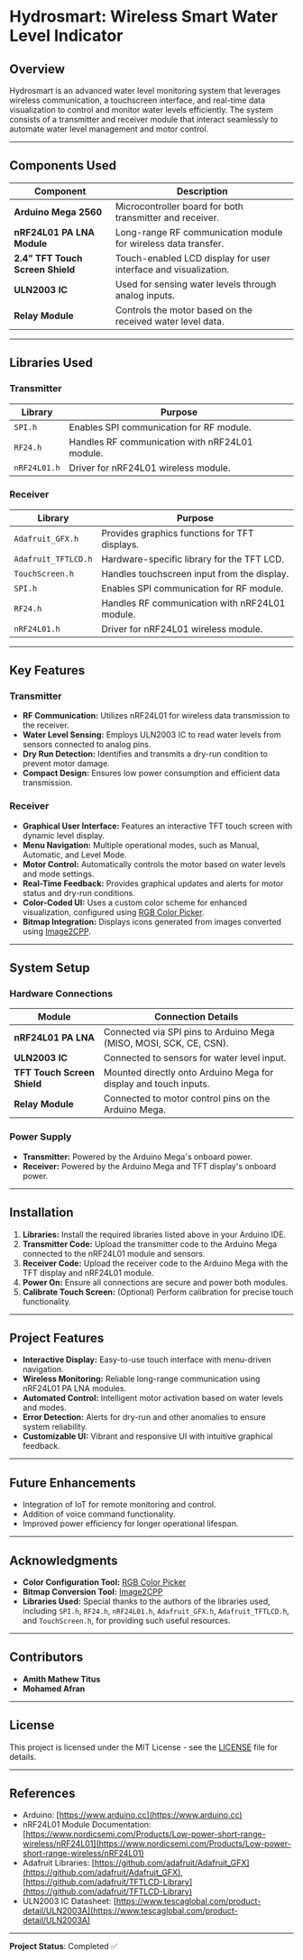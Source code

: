 # Hydrosmart: Wireless Smart Water Level Indicator

## Overview
Hydrosmart is an advanced water level monitoring system that leverages wireless communication, a touchscreen interface, and real-time data visualization to control and monitor water levels efficiently. The system consists of a transmitter and receiver module that interact seamlessly to automate water level management and motor control.

---

## Components Used
| **Component**                       | **Description**                                                         |
|-------------------------------------|-------------------------------------------------------------------------|
| **Arduino Mega 2560**              | Microcontroller board for both transmitter and receiver.               |
| **nRF24L01 PA LNA Module**         | Long-range RF communication module for wireless data transfer.          |
| **2.4” TFT Touch Screen Shield**   | Touch-enabled LCD display for user interface and visualization.         |
| **ULN2003 IC**                     | Used for sensing water levels through analog inputs.                    |
| **Relay Module**                   | Controls the motor based on the received water level data.              |

---

## Libraries Used
### Transmitter
| **Library**    | **Purpose**                                     |
|----------------|-------------------------------------------------|
| `SPI.h`        | Enables SPI communication for RF module.       |
| `RF24.h`       | Handles RF communication with nRF24L01 module. |
| `nRF24L01.h`   | Driver for nRF24L01 wireless module.           |

### Receiver
| **Library**          | **Purpose**                                                |
|----------------------|------------------------------------------------------------|
| `Adafruit_GFX.h`     | Provides graphics functions for TFT displays.              |
| `Adafruit_TFTLCD.h`  | Hardware-specific library for the TFT LCD.                 |
| `TouchScreen.h`      | Handles touchscreen input from the display.                |
| `SPI.h`              | Enables SPI communication for RF module.                  |
| `RF24.h`             | Handles RF communication with nRF24L01 module.            |
| `nRF24L01.h`         | Driver for nRF24L01 wireless module.                       |

---

## Key Features

### Transmitter
- **RF Communication:** Utilizes nRF24L01 for wireless data transmission to the receiver.
- **Water Level Sensing:** Employs ULN2003 IC to read water levels from sensors connected to analog pins.
- **Dry Run Detection:** Identifies and transmits a dry-run condition to prevent motor damage.
- **Compact Design:** Ensures low power consumption and efficient data transmission.

### Receiver
- **Graphical User Interface:** Features an interactive TFT touch screen with dynamic level display.
- **Menu Navigation:** Multiple operational modes, such as Manual, Automatic, and Level Mode.
- **Motor Control:** Automatically controls the motor based on water levels and mode settings.
- **Real-Time Feedback:** Provides graphical updates and alerts for motor status and dry-run conditions.
- **Color-Coded UI:** Uses a custom color scheme for enhanced visualization, configured using [RGB Color Picker](https://rgbcolorpicker.com/565).
- **Bitmap Integration:** Displays icons generated from images converted using [Image2CPP](https://javl.github.io/image2cpp/).

---

## System Setup
### Hardware Connections
| **Module**                   | **Connection Details**                                                                 |
|-------------------------------|---------------------------------------------------------------------------------------|
| **nRF24L01 PA LNA**          | Connected via SPI pins to Arduino Mega (MISO, MOSI, SCK, CE, CSN).                    |
| **ULN2003 IC**               | Connected to sensors for water level input.                                           |
| **TFT Touch Screen Shield**  | Mounted directly onto Arduino Mega for display and touch inputs.                      |
| **Relay Module**             | Connected to motor control pins on the Arduino Mega.                                   |

### Power Supply
- **Transmitter:** Powered by the Arduino Mega's onboard power.
- **Receiver:** Powered by the Arduino Mega and TFT display's onboard power.

---

## Installation
1. **Libraries:** Install the required libraries listed above in your Arduino IDE.
2. **Transmitter Code:** Upload the transmitter code to the Arduino Mega connected to the nRF24L01 module and sensors.
3. **Receiver Code:** Upload the receiver code to the Arduino Mega with the TFT display and nRF24L01 module.
4. **Power On:** Ensure all connections are secure and power both modules.
5. **Calibrate Touch Screen:** (Optional) Perform calibration for precise touch functionality.

---

## Project Features
- **Interactive Display:** Easy-to-use touch interface with menu-driven navigation.
- **Wireless Monitoring:** Reliable long-range communication using nRF24L01 PA LNA modules.
- **Automated Control:** Intelligent motor activation based on water levels and modes.
- **Error Detection:** Alerts for dry-run and other anomalies to ensure system reliability.
- **Customizable UI:** Vibrant and responsive UI with intuitive graphical feedback.

---

## Future Enhancements
- Integration of IoT for remote monitoring and control.
- Addition of voice command functionality.
- Improved power efficiency for longer operational lifespan.

---

## Acknowledgments
- **Color Configuration Tool:** [RGB Color Picker](https://rgbcolorpicker.com/565)
- **Bitmap Conversion Tool:** [Image2CPP](https://javl.github.io/image2cpp/)
- **Libraries Used:** Special thanks to the authors of the libraries used, including `SPI.h`, `RF24.h`, `nRF24L01.h`, `Adafruit_GFX.h`, `Adafruit_TFTLCD.h`, and `TouchScreen.h`, for providing such useful resources.

---

## Contributors
- **Amith Mathew Titus**
- **Mohamed Afran**

---

## License
This project is licensed under the MIT License - see the [LICENSE](LICENSE) file for details.

---

## References
- Arduino: [https://www.arduino.cc](https://www.arduino.cc)
- nRF24L01 Module Documentation: [https://www.nordicsemi.com/Products/Low-power-short-range-wireless/nRF24L01](https://www.nordicsemi.com/Products/Low-power-short-range-wireless/nRF24L01)
- Adafruit Libraries: [https://github.com/adafruit/Adafruit_GFX](https://github.com/adafruit/Adafruit_GFX), [https://github.com/adafruit/TFTLCD-Library](https://github.com/adafruit/TFTLCD-Library)
- ULN2003 IC Datasheet: [https://www.tescaglobal.com/product-detail/ULN2003A](https://www.tescaglobal.com/product-detail/ULN2003A)


---

**Project Status**: Completed ✅

